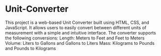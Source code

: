 # Unit-Converter
 This project is a web-based Unit Converter built using HTML, CSS, and JavaScript. It allows users to easily convert between different units of measurement with a simple and intuitive interface. The converter supports the following conversions:  Length: Meters to Feet and Feet to Meters Volume: Liters to Gallons and Gallons to Liters Mass: Kilograms to Pounds and Pounds to Kilograms
